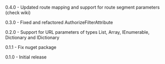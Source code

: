 0.4.0 - Updated route mapping and support for route segment parameters (check wiki)

0.3.0 - Fixed and refactored AuthorizeFilterAttribute

0.2.0 - Support for URL parameters of types List, Array, IEnumerable, Dictionary and IDictionary

0.1.1 - Fix nuget package

0.1.0 - Initial release
